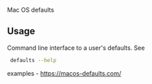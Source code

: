 Mac OS defaults

## Usage

Command line interface to a user's defaults. See

```bash
 defaults --help
```

examples - https://macos-defaults.com/

